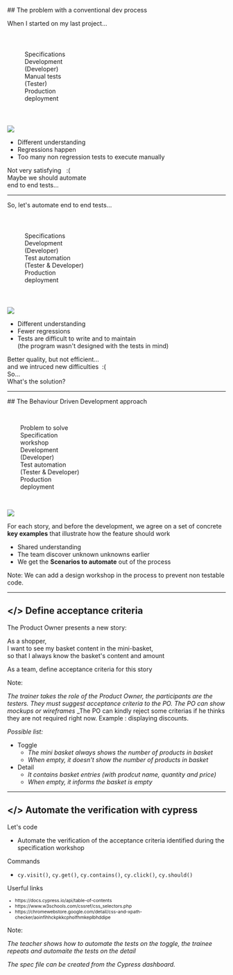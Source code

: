 
<!-- .slide: class="text-level-3" -->

## The problem with a conventional dev process
<!-- .element: class="text-size-heading-3" -->

<p class="fragment mt-200" data-fragment-index="1">When I started on my last project...

<div class="box flex-row mt-100 screen fragment" style="padding:40px;" data-fragment-index="2">
  <div class="rectangle" data-arrow="->task-dev">Specifications</div>
  <div class="rectangle fragment" data-arrow="->task-test" id="task-dev" data-fragment-index="3">Development<br>(Developer)</div>
  <div class="rectangle overlay-anchor fragment" data-arrow="->task-prod" id="task-test" data-fragment-index="4">Manual tests<br>(Tester)
    <div class="overlay overlay--friction fragment">
      <i class="emo emo-64 emoji-face_with_symbols_on_mouth"></i>
    </div>
  </div>
  <div class="rectangle fragment" id="task-prod" data-fragment-index="5">Production <br> deployment</div>
</div>

<p class="print"><img src="img/print/bdd-1.png"></img></p>

<div class="flex-row">
  <div class="flex-column tiny-gap">
    <ul class="mt-200 text-level-3 no-bullets">
      <li class="fragment"><i class="emo emoji-x"></i>Different understanding
      <li class="fragment"><i class="emo emoji-x"></i>Regressions happen
      <li class="fragment"><i class="emo emoji-x"></i>Too many non regression tests to execute manually
    </ul>
    <div class="sticky fragment">
      Not very satisfying &nbsp; :(
    </div>
  </div>
  <div class="bubble bubble-bottom-left fragment">
    <i class="emo emo-36 emoji-nerd_face"></i>
    <span class="bubble__text">Maybe we should automate <br> end to end tests...</span>
  </div>
</div>
    


---
<!-- .element: class="text-level-3" -->

<p class="mt-150">So, let's automate end to end tests...

<div class="box flex-row mt-150 screen fragment" style="padding:40px;" data-fragment-index="2">
  <div class="rectangle" data-arrow="->task-dev">Specifications</div>
  <div class="rectangle fragment" id="task-dev" data-arrow="->task-test" data-fragment-index="3">Development<br>(Developer)</div>
  <div class="rectangle overlay-anchor fragment" id="task-test" data-arrow="->task-prod" data-fragment-index="4">Test automation<br>(Tester & Developer)
    <div class="overlay overlay--friction fragment">
      <i class="emo emo-64 emoji-face_with_symbols_on_mouth"></i>
    </div>
  </div>
  <div class="rectangle fragment" id="task-prod" data-fragment-index="5">Production <br> deployment</div>
</div>

<img src="img/print/bdd-2.png" class="print"></img>

<div class="mt-200 flex-row">
  <div class="flex-column gap-10">
    <ul class="no-bullets">
      <li class="fragment"><i class="emo emoji-x"></i>Different understanding
      <li class="fragment"><i class="emo emoji-thumbup"></i>Fewer regressions
      <li class="fragment"><i class="emo emoji-x"></i>Tests are difficult to write and to maintain <br> (the program wasn't designed with the tests in mind)
    </ul>
    <div class="sticky fragment">
      Better quality, but not efficient… <div class="fragment">and we intruced new difficulties&nbsp; :(</div>
    </div>
  </div>
  <div class="bubble bubble-bottom-left fragment">
    <i class="emo emo-36 emoji-face_with_monocle"></i>
    <span class="bubble__text">So…<br>What's the solution?</span>
  </div>
</div>


---
<!-- .element: class="text-level-3" -->

## The Behaviour Driven Development approach
<!-- .element: class="text-size-heading-3" -->

<div class="box flex-row screen fragment mt-125" style="padding:30px;">
  <div class="rectangle" data-arrow="->task-example">Problem to solve</div>
  <div class="rectangle fragment" id="task-example" data-arrow="->task-dev,->task-test">Specification <br>workshop</div>
  <div class="flex-column">
    <div class="rectangle fragment" id="task-dev" data-arrow="->task-prod">Development<br>(Developer)</div>
    <div class="rectangle fragment" id="task-test">
      Test automation<br>(Tester & Developer)
      <span class="fragment" data-arrow="task-test->task-dev:validate"></span>
    </div>
  </div>
  <div class="rectangle fragment" id="task-prod">Production <br> deployment</div>
</div>

<img src="img/print/bdd-3.png" class="print"></img>

<p class="fragment mt-125">For each story, and before the development, we agree on a set of concrete <strong>key examples</strong> that illustrate how the feature should work

<div class="flex-row flex-row--center">
  <ul class="mt-100 no-bullets">
    <li class="fragment"><i class="emo emoji-thumbup"></i>Shared understanding
    <li class="fragment"><i class="emo emoji-thumbup"></i>The team discover unknown unknowns earlier
    <li class="fragment"><i class="emo emoji-thumbup"></i>We get the <strong>Scenarios to automate</strong> out of the process
  </ul>
</div>

Note:
We can add a design workshop in the process to prevent non testable code.

---

## &lt;/> Define acceptance criteria
<!-- .element: data-toc-label="</> Verify the mini-basket" -->

<div class="exercice">
  <p>The Product Owner presents a new story:
  <div class="indented italic">
    As a shopper,<br>
    I want to see my basket content in the mini-basket,<br>
    so that I always know the basket's content and amount
  </div>
  <p class="mt-125">As a team, define acceptance criteria for this story

</div>

Note:

_The trainer takes the role of the Product Owner, the participants are the testers. They must suggest acceptance criteria to the PO._
_The PO can show mockups or wireframes_
_The PO can kindly reject some criterias if he thinks they are not required right now. Example : displaying discounts.


_Possible list:_

- Toggle
  - _The mini basket always shows the number of products in basket_
  - _When empty, it doesn't show the number of products in basket_
- Detail
  - _It contains basket entries (with prodcut name, quantity and price)_
  - _When empty, it informs the basket is empty_


---

## &lt;/> Automate the verification with cypress
<!-- .element: data-toc-exclude class="text-size-heading-3"-->

<div class="exercice text-level-3">
  <p>Let's code
  <ul>
    <li>Automate the verification of the acceptance criteria identified during the specification workshop
  </ul>
  <p>Commands
  <ul>
    <li class="text-level-5"><code>cy.visit()</code>, <code>cy.get()</code>, <code>cy.contains()</code>, <code>cy.click()</code>, <code>cy.should()</code>
  </ul>
  <p>Userful links
  <ul style="font-size:75%">
    <li class="url-link">https://docs.cypress.io/api/table-of-contents
    <li class="url-link">https://www.w3schools.com/cssref/css_selectors.php
    <li class="url-link">https://chromewebstore.google.com/detail/css-and-xpath-checker/aoinfihhckpkkcpholfhmkeplbhddipe
  </ul>
</div>

Note:

_The teacher shows how to automate the tests on the toggle, the trainee repeats and automaite the tests on the detail_

_The spec file can be created from the Cypress dashboard._




